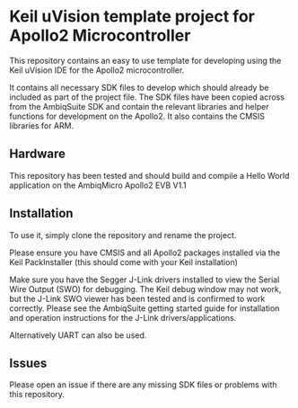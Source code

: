 # Keil uVision template project for Apollo2 Microcontroller 

This repository contains an easy to use template for developing using the Keil uVision IDE for the Apollo2 microcontroller.

It contains all necessary SDK files to develop which should already be included as part of the project file. The SDK files have been copied across from the AmbiqSuite SDK and contain the relevant libraries and helper functions for development on the Apollo2. It also contains the CMSIS libraries for ARM.

## Hardware

This repository has been tested and should build and compile a Hello World application on the AmbiqMicro Apollo2 EVB V1.1

## Installation

To use it, simply clone the repository and rename the project.

Please ensure you have CMSIS and all Apollo2 packages installed via the Keil PackInstaller (this should come with your Keil installation)

Make sure you have the Segger J-Link drivers installed to view the Serial Wire Output (SWO) for debugging. The Keil debug window may not work, but the J-Link SWO viewer has been tested and is confirmed to work correctly. Please see the AmbiqSuite getting started guide for installation and operation instructions for the J-Link drivers/applications.

Alternatively UART can also be used.

## Issues

Please open an issue if there are any missing SDK files or problems with this repository.
